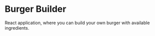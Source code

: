 # Burger Builder

React application, where you can build your own burger with available ingredients.
